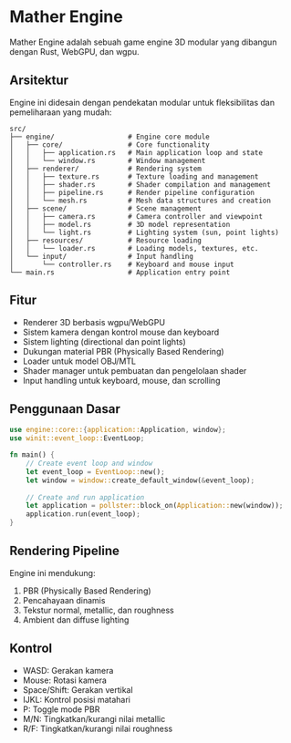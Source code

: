 # Mather Engine

Mather Engine adalah sebuah game engine 3D modular yang dibangun dengan Rust, WebGPU, dan wgpu.

## Arsitektur

Engine ini didesain dengan pendekatan modular untuk fleksibilitas dan pemeliharaan yang mudah:

```
src/
├── engine/                  # Engine core module
│   ├── core/                # Core functionality
│   │   ├── application.rs   # Main application loop and state
│   │   └── window.rs        # Window management
│   ├── renderer/            # Rendering system
│   │   ├── texture.rs       # Texture loading and management
│   │   ├── shader.rs        # Shader compilation and management
│   │   ├── pipeline.rs      # Render pipeline configuration
│   │   └── mesh.rs          # Mesh data structures and creation
│   ├── scene/               # Scene management
│   │   ├── camera.rs        # Camera controller and viewpoint
│   │   ├── model.rs         # 3D model representation
│   │   └── light.rs         # Lighting system (sun, point lights)
│   ├── resources/           # Resource loading
│   │   └── loader.rs        # Loading models, textures, etc.
│   └── input/               # Input handling
│       └── controller.rs    # Keyboard and mouse input
└── main.rs                  # Application entry point
```

## Fitur

- Renderer 3D berbasis wgpu/WebGPU
- Sistem kamera dengan kontrol mouse dan keyboard
- Sistem lighting (directional dan point lights)
- Dukungan material PBR (Physically Based Rendering)
- Loader untuk model OBJ/MTL
- Shader manager untuk pembuatan dan pengelolaan shader
- Input handling untuk keyboard, mouse, dan scrolling

## Penggunaan Dasar

```rust
use engine::core::{application::Application, window};
use winit::event_loop::EventLoop;

fn main() {
    // Create event loop and window
    let event_loop = EventLoop::new();
    let window = window::create_default_window(&event_loop);
    
    // Create and run application
    let application = pollster::block_on(Application::new(window));
    application.run(event_loop);
}
```

## Rendering Pipeline

Engine ini mendukung:

1. PBR (Physically Based Rendering)
2. Pencahayaan dinamis
3. Tekstur normal, metallic, dan roughness
4. Ambient dan diffuse lighting

## Kontrol

- WASD: Gerakan kamera
- Mouse: Rotasi kamera
- Space/Shift: Gerakan vertikal
- IJKL: Kontrol posisi matahari
- P: Toggle mode PBR
- M/N: Tingkatkan/kurangi nilai metallic
- R/F: Tingkatkan/kurangi nilai roughness 